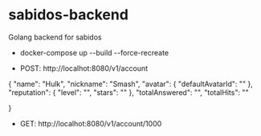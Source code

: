 # sabidos-backend
Golang backend for sabidos

 - docker-compose up --build --force-recreate

 - POST: http://localhot:8080/v1/account

 {
        "name": "Hulk",
        "nickname": "Smash",
        "avatar": {
            "defaultAvatarId": ""
        },
        "reputation": {
            "level": "",
            "stars": ""
        },
        "totalAnswered": "",
        "totalHits": ""
    
}

- GET: http://localhot:8080/v1/account/1000
